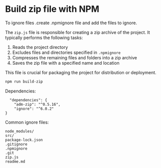 # Build zip file with NPM

To ignore files .create .npmignore file and add the files to ignore.

The `zip.js` file is responsible for creating a zip archive of the project. It typically performs the following tasks:

1. Reads the project directory
2. Excludes files and directories specified in `.npmignore`
3. Compresses the remaining files and folders into a zip archive
4. Saves the zip file with a specified name and location

This file is crucial for packaging the project for distribution or deployment.

```bash
npm run build-zip
```

Dependencies:

```
  "dependencies": {
    "adm-zip": "^0.5.16",
    "ignore": "^6.0.2"
}
```

Common ignore files:

```
node_modules/
src/
package-lock.json
.gitignore
.npmignore
.git
zip.js
readme.md
```
